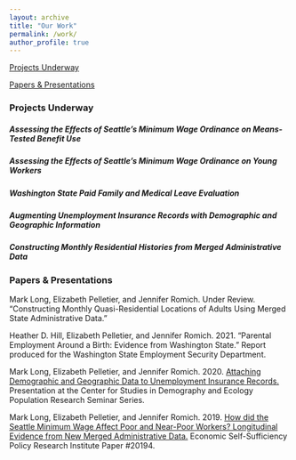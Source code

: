 ```yaml
---
layout: archive
title: "Our Work"
permalink: /work/
author_profile: true
---
```


[Projects Underway](#projects-underway)

[Papers & Presentations](#papers-&-presentations)

### Projects Underway

##### Assessing the Effects of Seattle’s Minimum Wage Ordinance on Means-Tested Benefit Use

##### Assessing the Effects of Seattle’s Minimum Wage Ordinance on Young Workers

##### Washington State Paid Family and Medical Leave Evaluation

##### Augmenting Unemployment Insurance Records with Demographic and Geographic Information

##### Constructing Monthly Residential Histories from Merged Administrative Data


### Papers & Presentations

Mark Long, Elizabeth Pelletier, and Jennifer Romich. Under Review. “Constructing Monthly Quasi-Residential Locations of Adults Using Merged State Administrative Data.”
 
Heather D. Hill, Elizabeth Pelletier, and Jennifer Romich. 2021. “Parental Employment Around a Birth: Evidence from Washington State.” Report produced for the Washington State Employment Security Department.

Mark Long, Elizabeth Pelletier, and Jennifer Romich. 2020. [Attaching Demographic and Geographic Data to Unemployment Insurance Records.](https://www.youtube.com/watch?v=13GB6dzM4DA) Presentation at the Center for Studies in Demography and Ecology Population Research Seminar Series. 

Mark Long, Elizabeth Pelletier, and Jennifer Romich. 2019. [How did the Seattle Minimum Wage Affect Poor and Near-Poor Workers? Longitudinal Evidence from New Merged Administrative Data.](https://www.esspri.uci.edu/files/docs/working_papers/ESSPRI%20Working%20Paper%2020194%20Romich.pdf) Economic Self-Sufficiency Policy Research Institute Paper #20194.




